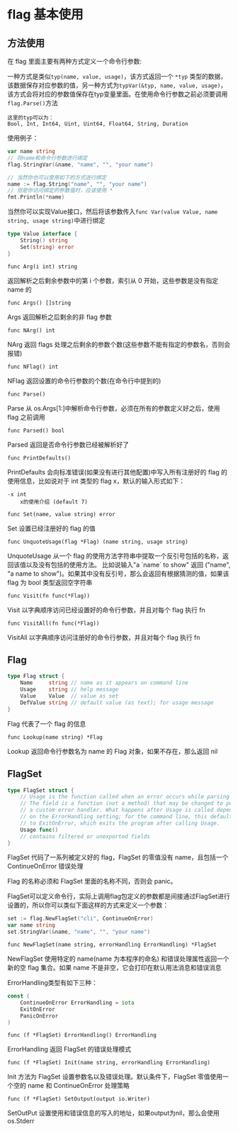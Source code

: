 # flag 基本使用

## 方法使用

在 flag 里面主要有两种方式定义一个命令行参数:

一种方式是类似`typ(name, value, usage)`，该方式返回一个 `*typ` 类型的数据，该数据保存对应参数的值，另一种方式为`typVar(&typ, name, value, usage)`，该方式会将对应的参数值保存在typ变量里面。在使用命令行参数之前必须要调用`flag.Parse()`方法
```
这里的typ可以为：
Bool, Int, Int64, Uint, Uint64, Float64, String, Duration
```
使用例子：
```go
var name string
// 将name和命令行参数进行绑定
flag.StringVar(&name, "name", "", "your name")

// 当然你也可以使用如下的方式进行绑定
name := flag.String("name", "", "your name")
// 但是你访问绑定的参数值时，应该使用 *
fmt.Println(*name)
```
当然你可以实现Value接口，然后将该参数传入`func Var(value Value, name string, usage string)`中进行绑定
```go
type Value interface {
    String() string
    Set(string) error
}
```

`func Arg(i int) string`

返回解析之后剩余参数中的第 i 个参数，索引从 0 开始，这些参数是没有指定 name 的

`func Args() []string`

Args 返回解析之后剩余的非 flag 参数

`func NArg() int`

NArg 返回 flags 处理之后剩余的参数个数(这些参数不能有指定的参数名，否则会报错)

`func NFlag() int`

NFlag 返回设置的命令行参数的个数(在命令行中提到的)

`func Parse()`

Parse 从 os.Args[1:]中解析命令行参数，必须在所有的参数定义好之后，使用 flag 之前调用

`func Parsed() bool`

Parsed 返回是否命令行参数已经被解析好了

`func PrintDefaults()`

PrintDefaults 会向标准错误(如果没有进行其他配置)中写入所有注册好的 flag 的使用信息，比如说对于 int 类型的 flag x，默认的输入形式如下：

```
-x int
	x的使用介绍 (default 7)
```

`func Set(name, value string) error`

Set 设置已经注册好的 flag 的值

`func UnquoteUsage(flag *Flag) (name string, usage string)`

UnquoteUsage 从一个 flag 的使用方法字符串中提取一个反引号包括的名称，返回该值以及没有包括的使用方法。 比如说输入"a \`name\` to show" 返回 ("name", "a name to show")。如果其中没有反引号，那么会返回有根据猜测的值，如果该 flag 为 bool 类型返回空字符串

`func Visit(fn func(*Flag))`

Visit 以字典顺序访问已经设置好的命令行参数，并且对每个 flag 执行 fn

`func VisitAll(fn func(*Flag))`

VisitAll 以字典顺序访问注册好的命令行参数，并且对每个 flag 执行 fn

## Flag

```go
type Flag struct {
	Name     string // name as it appears on command line
	Usage    string // help message
	Value    Value  // value as set
	DefValue string // default value (as text); for usage message
}
```

Flag 代表了一个 flag 的信息

`func Lookup(name string) *Flag`

Lookup 返回命令行参数名为 name 的 Flag 对象，如果不存在，那么返回 nil

## FlagSet

```go
type FlagSet struct {
	// Usage is the function called when an error occurs while parsing flags.
	// The field is a function (not a method) that may be changed to point to
	// a custom error handler. What happens after Usage is called depends
	// on the ErrorHandling setting; for the command line, this defaults
	// to ExitOnError, which exits the program after calling Usage.
	Usage func()
	// contains filtered or unexported fields
}
```

FlagSet 代码了一系列被定义好的 flag，FlagSet 的零值没有 name，且包括一个 ContinueOnError 错误处理

Flag 的名称必须和 FlagSet 里面的名称不同，否则会 panic。

FlagSet可以定义命令行，实际上调用flag包定义的参数都是间接通过FlagSet进行设置的，所以你可以类似下面这样的方式来定义一个参数：
```go
set := flag.NewFlagSet("cli", ContinueOnError)
var name string 
set.StringVar(&name, "name", "", "your name")
```


`func NewFlagSet(name string, errorHandling ErrorHandling) *FlagSet`

NewFlagSet 使用特定的 name(name 为本程序的命名) 和错误处理属性返回一个新的空 flag 集合。如果 name 不是非空，它会打印在默认用法消息和错误消息

ErrorHandling类型有如下三种：
```go
const (
    ContinueOnError ErrorHandling = iota
    ExitOnError
    PanicOnError
)
```

`func (f *FlagSet) ErrorHandling() ErrorHandling`

ErrorHandling 返回 FlagSet 的错误处理模式

`func (f *FlagSet) Init(name string, errorHandling ErrorHandling)`

Init 方法为 FlagSet 设置参数名以及错误处理。默认条件下，FlagSet 零值使用一个空的 name 和 ContinueOnError 处理策略

`func (f *FlagSet) SetOutput(output io.Writer)`

SetOutPut 设置使用和错误信息的写入的地址，如果output为nil，那么会使用os.Stderr